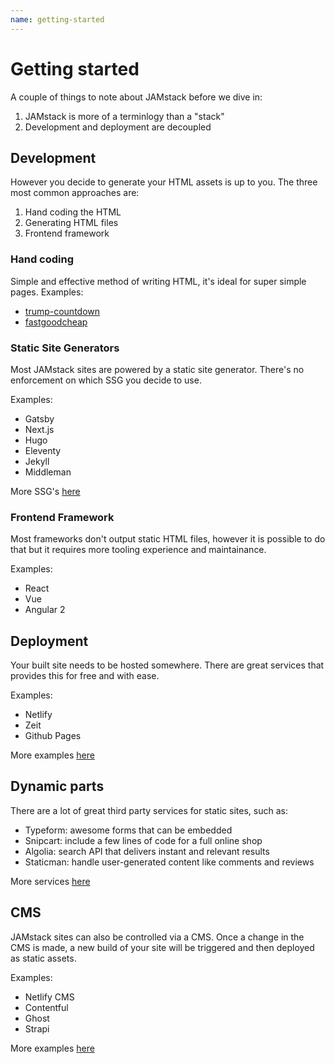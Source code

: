 ```yaml
---
name: getting-started
---
```


# Getting started

A couple of things to note about JAMstack before we dive in:

1. JAMstack is more of a terminlogy than a "stack"
2. Development and deployment are decoupled

## Development

However you decide to generate your HTML assets is up to you. The three most common approaches are:

1. Hand coding the HTML
2. Generating HTML files
3. Frontend framework

### Hand coding

Simple and effective method of writing HTML, it's ideal for super simple pages.
Examples:

- [trump-countdown](https://github.com/peduarte/trump-countdown)
- [fastgoodcheap](https://github.com/ibrennan/fastgoodcheap)

### Static Site Generators

Most JAMstack sites are powered by a static site generator. There's no enforcement on which SSG you decide to use.

Examples:

- Gatsby
- Next.js
- Hugo
- Eleventy
- Jekyll
- Middleman

More SSG's [here](https://www.staticgen.com/)

### Frontend Framework

Most frameworks don't output static HTML files, however it is possible to do that but it requires more tooling experience and maintainance.

Examples:

- React
- Vue
- Angular 2

## Deployment

Your built site needs to be hosted somewhere. There are great services that provides this for free and with ease.

Examples:

- Netlify
- Zeit
- Github Pages

More examples [here](https://www.thenewdynamic.org/tools/hosting-deployment/)

## Dynamic parts

There are a lot of great third party services for static sites, such as:

- Typeform: awesome forms that can be embedded
- Snipcart: include a few lines of code for a full online shop
- Algolia: search API that delivers instant and relevant results
- Staticman: handle user-generated content like comments and reviews

More services [here](https://github.com/agarrharr/awesome-static-website-services#e-commerce)

## CMS

JAMstack sites can also be controlled via a CMS. Once a change in the CMS is made, a new build of your site will be triggered and then deployed as static assets.

Examples:

- Netlify CMS
- Contentful
- Ghost
- Strapi

More examples [here](https://headlesscms.org/)

